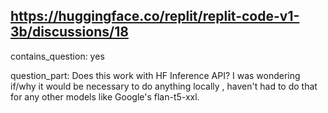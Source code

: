 ## https://huggingface.co/replit/replit-code-v1-3b/discussions/18

contains_question: yes

question_part: Does this work with HF Inference API?
I was wondering if/why it would be necessary to do anything locally , haven't had to do that for any other models like Google's flan-t5-xxl.